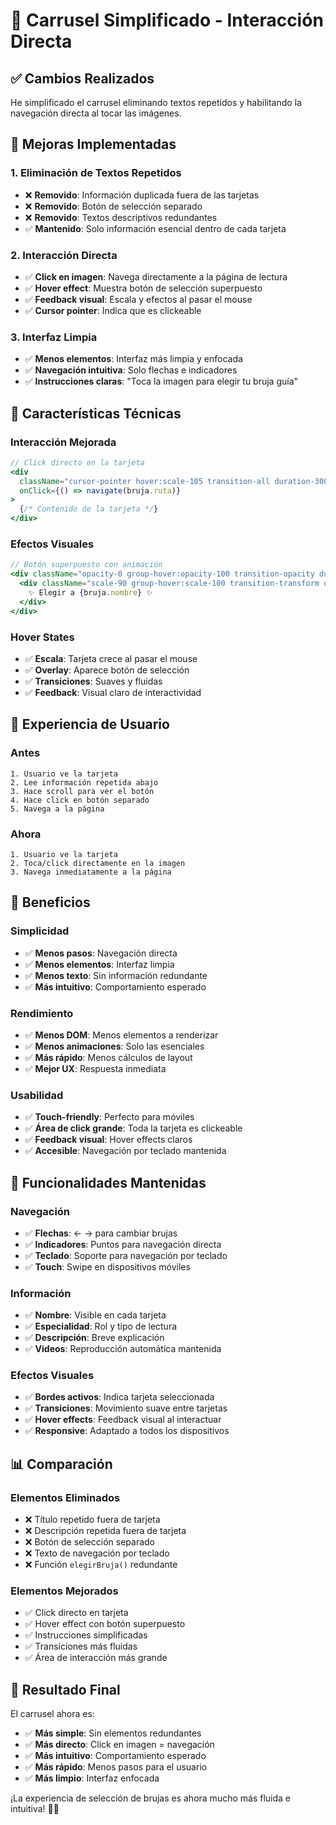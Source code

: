 # 🎯 Carrusel Simplificado - Interacción Directa

## ✅ Cambios Realizados

He simplificado el carrusel eliminando textos repetidos y habilitando la navegación directa al tocar las imágenes.

## 🔄 Mejoras Implementadas

### **1. Eliminación de Textos Repetidos**
- ❌ **Removido**: Información duplicada fuera de las tarjetas
- ❌ **Removido**: Botón de selección separado
- ❌ **Removido**: Textos descriptivos redundantes
- ✅ **Mantenido**: Solo información esencial dentro de cada tarjeta

### **2. Interacción Directa**
- ✅ **Click en imagen**: Navega directamente a la página de lectura
- ✅ **Hover effect**: Muestra botón de selección superpuesto
- ✅ **Feedback visual**: Escala y efectos al pasar el mouse
- ✅ **Cursor pointer**: Indica que es clickeable

### **3. Interfaz Limpia**
- ✅ **Menos elementos**: Interfaz más limpia y enfocada
- ✅ **Navegación intuitiva**: Solo flechas e indicadores
- ✅ **Instrucciones claras**: "Toca la imagen para elegir tu bruja guía"

## 🎨 Características Técnicas

### **Interacción Mejorada**
```jsx
// Click directo en la tarjeta
<div 
  className="cursor-pointer hover:scale-105 transition-all duration-300 group"
  onClick={() => navigate(bruja.ruta)}
>
  {/* Contenido de la tarjeta */}
</div>
```

### **Efectos Visuales**
```jsx
// Botón superpuesto con animación
<div className="opacity-0 group-hover:opacity-100 transition-opacity duration-300">
  <div className="scale-90 group-hover:scale-100 transition-transform duration-300">
    ✨ Elegir a {bruja.nombre} ✨
  </div>
</div>
```

### **Hover States**
- ✅ **Escala**: Tarjeta crece al pasar el mouse
- ✅ **Overlay**: Aparece botón de selección
- ✅ **Transiciones**: Suaves y fluidas
- ✅ **Feedback**: Visual claro de interactividad

## 📱 Experiencia de Usuario

### **Antes**
```
1. Usuario ve la tarjeta
2. Lee información repetida abajo
3. Hace scroll para ver el botón
4. Hace click en botón separado
5. Navega a la página
```

### **Ahora**
```
1. Usuario ve la tarjeta
2. Toca/click directamente en la imagen
3. Navega inmediatamente a la página
```

## 🎯 Beneficios

### **Simplicidad**
- ✅ **Menos pasos**: Navegación directa
- ✅ **Menos elementos**: Interfaz limpia
- ✅ **Menos texto**: Sin información redundante
- ✅ **Más intuitivo**: Comportamiento esperado

### **Rendimiento**
- ✅ **Menos DOM**: Menos elementos a renderizar
- ✅ **Menos animaciones**: Solo las esenciales
- ✅ **Más rápido**: Menos cálculos de layout
- ✅ **Mejor UX**: Respuesta inmediata

### **Usabilidad**
- ✅ **Touch-friendly**: Perfecto para móviles
- ✅ **Área de click grande**: Toda la tarjeta es clickeable
- ✅ **Feedback visual**: Hover effects claros
- ✅ **Accesible**: Navegación por teclado mantenida

## 🔧 Funcionalidades Mantenidas

### **Navegación**
- ✅ **Flechas**: ← → para cambiar brujas
- ✅ **Indicadores**: Puntos para navegación directa
- ✅ **Teclado**: Soporte para navegación por teclado
- ✅ **Touch**: Swipe en dispositivos móviles

### **Información**
- ✅ **Nombre**: Visible en cada tarjeta
- ✅ **Especialidad**: Rol y tipo de lectura
- ✅ **Descripción**: Breve explicación
- ✅ **Videos**: Reproducción automática mantenida

### **Efectos Visuales**
- ✅ **Bordes activos**: Indica tarjeta seleccionada
- ✅ **Transiciones**: Movimiento suave entre tarjetas
- ✅ **Hover effects**: Feedback visual al interactuar
- ✅ **Responsive**: Adaptado a todos los dispositivos

## 📊 Comparación

### **Elementos Eliminados**
- ❌ Título repetido fuera de tarjeta
- ❌ Descripción repetida fuera de tarjeta
- ❌ Botón de selección separado
- ❌ Texto de navegación por teclado
- ❌ Función `elegirBruja()` redundante

### **Elementos Mejorados**
- ✅ Click directo en tarjeta
- ✅ Hover effect con botón superpuesto
- ✅ Instrucciones simplificadas
- ✅ Transiciones más fluidas
- ✅ Área de interacción más grande

## 🚀 Resultado Final

El carrusel ahora es:
- ✅ **Más simple**: Sin elementos redundantes
- ✅ **Más directo**: Click en imagen = navegación
- ✅ **Más intuitivo**: Comportamiento esperado
- ✅ **Más rápido**: Menos pasos para el usuario
- ✅ **Más limpio**: Interfaz enfocada

¡La experiencia de selección de brujas es ahora mucho más fluida e intuitiva! 🎉✨
